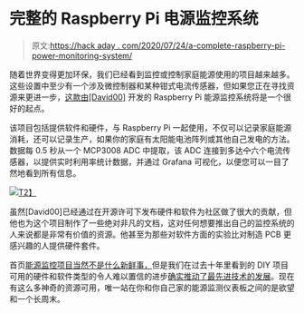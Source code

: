 # 完整的 Raspberry Pi 电源监控系统

> 原文:[https://hack aday . com/2020/07/24/a-complete-raspberry-pi-power-monitoring-system/](https://hackaday.com/2020/07/24/a-complete-raspberry-pi-power-monitoring-system/)

随着世界变得更加环保，我们已经看到监控或控制家庭能源使用的项目越来越多。这些设置中至少有一个涉及微控制器和某种钳式电流传感器，但如果您正在寻找资源来更进一步，[这款由[David00]](https://github.com/David00/rpi-power-monitor) 开发的 Raspberry Pi 能源监控系统将是一个很好的起点。

该项目包括提供软件和硬件，与 Raspberry Pi 一起使用，不仅可以记录家庭能源消耗，还可以记录生产，如果你的家庭有太阳能电池阵列或其他自己发电的方法。数据每 0.5 秒从一个 MCP3008 ADC 中提取，该 ADC 连接到多达~~个~~六个电流传感器，以提供实时利用率统计数据，并通过 Grafana 可视化，以便您可以一目了然地看到所有信息。

[![](../Images/6ecae8717d888d66e9f5148b7aeac3d1.png)T2】](https://hackaday.com/wp-content/uploads/2020/07/pienergy_detail.png)

虽然[David00]已经通过在开源许可下发布硬件和软件为社区做了很大的贡献，但他也为这个项目制作了一些绝对非凡的文档，这对任何想要推出自己的监控系统的人来说都是非常有价值的资源。他甚至为那些对软件方面的实验比对制造 PCB 更感兴趣的人提供硬件套件。

首页[能源监控项目当然不是什么新鲜事，](https://hackaday.com/2012/07/18/monitoring-your-home-energy-use/)但是我们在过去十年里看到的 DIY 项目可用的硬件和软件类型的令人难以置信的进步[确实推动了最先进技术的发展](https://hackaday.com/2019/07/27/building-a-safe-esp32-home-energy-monitor/)。现在有这么多神奇的资源可用，唯一站在你和你自己家的能源监测仪表板之间的是欲望和一个长周末。